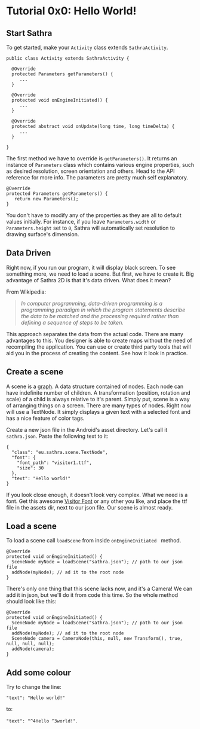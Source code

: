 # Tutorial 0x0: Hello World! #

## Start Sathra ##

To get started, make your `Activity` class extends `SathraActivity`.

```
public class Activity extends SathraActivity {

  @Override
  protected Parameters getParameters() {
     ...
  }

  @Override
  protected void onEngineInitiated() {
     ...
  }

  @Override
  protected abstract void onUpdate(long time, long timeDelta) {
     ...
  }

}
```

The first method we have to override is `getParameters()`. It returns an instance of `Parameters` class which contains various engine properties, such as desired resolution, screen orientation and others. Head to the API reference for more info. The parameters are pretty much self explanatory.

```
@Override
protected Parameters getParameters() {
   return new Parameters();
}
```

You don't have to modify any of the properties as they are all to default values initially. For instance, if you leave `Parameters.width` or `Parameters.height` set to `0`, Sathra will automatically set resolution to drawing surface's dimension.

## Data Driven ##

Right now, if you run our program, it will display black screen. To see something more, we need to load a scene. But first, we have to create it. Big advantage of Sathra 2D is that it's data driven. What does it mean?

From Wikipedia:

> _In computer programming, data-driven programming is a programming  paradigm in which the program statements describe the data to be matched  and the processing required rather than defining a sequence of steps to  be taken._

This approach separates the data from the actual code. There are many advantages to this. You designer is able to create maps without the need of recompiling the application. You can use or create third party tools that will aid you in the process of creating the content. See how it look in practice.

## Create a scene ##

A scene is a [graph](http://en.wikipedia.org/wiki/Scene_graph). A data structure contained of nodes. Each node can have indefinite number of children. A transformation (position, rotation and scale) of a child is always relative to it's parent. Simply put, scene is a way of arranging things on a screen. There are many types of nodes. Right now will use a TextNode. It simply displays a given text with a selected font and has a nice feature of color tags.

Create a new json file in the Android's asset directory. Let's call it `sathra.json`. Paste the following text to it:

```
{
  "class": "eu.sathra.scene.TextNode",
  "font": {
    "font_path": "visitor1.ttf",
    "size": 30
  },
  "text": "Hello world!"
}
```

If you look close enough, it doesn't look very complex. What we need is a font. Get this awesome [Visitor Font](http://www.dafont.com/visitor.font) or any other you like, and place the ttf file in the assets dir, next to our json file. Our scene is almost ready.

## Load a scene ##

To load a scene call `loadScene` from inside `onEngineInitiated ` method.

```
@Override
protected void onEngineInitiated() {
  SceneNode myNode = loadScene("sathra.json"); // path to our json file
  addNode(myNode); // ad it to the root node
}
```

There's only one thing that this scene lacks now, and it's a Camera! We can add it in json, but we'll do it from code this time. So the whole method should look like this:

```
@Override
protected void onEngineInitiated() {
  SceneNode myNode = loadScene("sathra.json"); // path to our json file
  addNode(myNode); // ad it to the root node
  SceneNode camera = CameraNode(this, null, new Transform(), true, null, null, null);
  addNode(camera);
}
```

## Add some colour ##

Try to change the line:

`"text": "Hello world!"`

to:

`"text": "^4Hello ^3world!"`.